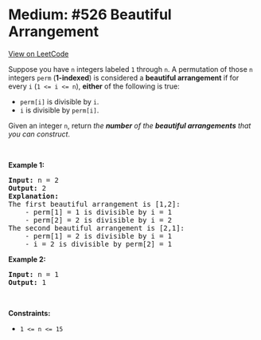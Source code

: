 
Medium: #526 Beautiful Arrangement
=======================
[View on LeetCode](https://leetcode.com/problems/beautiful-arrangement/)
</hr>
<p>Suppose you have <code>n</code> integers labeled <code>1</code> through <code>n</code>. A permutation of those <code>n</code> integers <code>perm</code> (<strong>1-indexed</strong>) is considered a <strong>beautiful arrangement</strong> if for every <code>i</code> (<code>1 &lt;= i &lt;= n</code>), <strong>either</strong> of the following is true:</p>

<ul>
	<li><code>perm[i]</code> is divisible by <code>i</code>.</li>
	<li><code>i</code> is divisible by <code>perm[i]</code>.</li>
</ul>

<p>Given an integer <code>n</code>, return <em>the <strong>number</strong> of the <strong>beautiful arrangements</strong> that you can construct</em>.</p>

<p>&nbsp;</p>
<p><strong class="example">Example 1:</strong></p>

<pre>
<strong>Input:</strong> n = 2
<strong>Output:</strong> 2
<b>Explanation:</b> 
The first beautiful arrangement is [1,2]:
    - perm[1] = 1 is divisible by i = 1
    - perm[2] = 2 is divisible by i = 2
The second beautiful arrangement is [2,1]:
    - perm[1] = 2 is divisible by i = 1
    - i = 2 is divisible by perm[2] = 1
</pre>

<p><strong class="example">Example 2:</strong></p>

<pre>
<strong>Input:</strong> n = 1
<strong>Output:</strong> 1
</pre>

<p>&nbsp;</p>
<p><strong>Constraints:</strong></p>

<ul>
	<li><code>1 &lt;= n &lt;= 15</code></li>
</ul>

